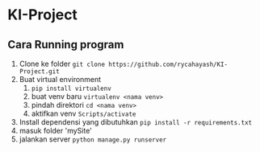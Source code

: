 # KI-Project

## Cara Running program

1. Clone ke folder `git clone https://github.com/rycahayash/KI-Project.git`
2. Buat virtual environment
   1. `pip install virtualenv`
   2. buat venv baru `virtualenv <nama venv>`
   3. pindah direktori `cd <nama venv>`
   4. aktifkan venv `Scripts/activate`
3. Install dependensi yang dibutuhkan `pip install -r requirements.txt`
4. masuk folder 'mySite'
5. jalankan server `python manage.py runserver`
